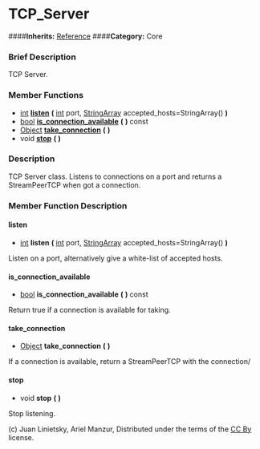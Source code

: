 #  TCP_Server  
####**Inherits:** [Reference](class_reference)
####**Category:** Core

###  Brief Description  
TCP Server.

###  Member Functions 
  * [int](class_int)  **[listen](#listen)**  **(** [int](class_int) port, [StringArray](class_stringarray) accepted_hosts=StringArray()  **)**
  * [bool](class_bool)  **[is&#95;connection&#95;available](#is_connection_available)**  **(** **)** const
  * [Object](class_object)  **[take&#95;connection](#take_connection)**  **(** **)**
  * void  **[stop](#stop)**  **(** **)**

###  Description  
TCP Server class. Listens to connections on a port and returns a StreamPeerTCP when got a connection.

###  Member Function Description  

#### <a name="listen">listen</a>
  * [int](class_int)  **listen**  **(** [int](class_int) port, [StringArray](class_stringarray) accepted_hosts=StringArray()  **)**

Listen on a port, alternatively give a white-list of accepted hosts.

#### <a name="is_connection_available">is_connection_available</a>
  * [bool](class_bool)  **is&#95;connection&#95;available**  **(** **)** const

Return true if a connection is available for taking.

#### <a name="take_connection">take_connection</a>
  * [Object](class_object)  **take&#95;connection**  **(** **)**

If a connection is available, return a StreamPeerTCP with the connection/

#### <a name="stop">stop</a>
  * void  **stop**  **(** **)**

Stop listening.


(c) Juan Linietsky, Ariel Manzur, Distributed under the terms of the [CC By](https://creativecommons.org/licenses/by/3.0/legalcode) license.
